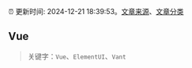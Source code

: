 :alarm_clock: 更新时间: 2024-12-21 18:39:53。[文章来源](/README.md)、[文章分类](/TAGS.md)

## Vue


> 关键字：`Vue`、`ElementUI`、`Vant`



